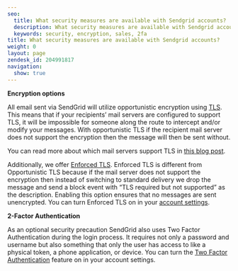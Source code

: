 ```yaml
---
seo:
  title: What security measures are available with Sendgrid accounts?
  description: What security measures are available with Sendgrid accounts?
  keywords: security, encryption, sales, 2fa
title: What security measures are available with Sendgrid accounts?
weight: 0
layout: page
zendesk_id: 204991817
navigation:
  show: true
---
```


 **Encryption options**

All email sent via SendGrid will utilize opportunistic encryption using [TLS](https://sendgrid.com/docs/Glossary/tls.html). This means that if your recipients’ mail servers are configured to support TLS, it will be impossible for someone along the route to intercept and/or modify your messages. With opportunistic TLS if the recipient mail server does not support the encryption then the message will then be sent without.

You can read more about which mail servers support TLS in [this blog post](https://sendgrid.com/blog/sendgrid-and-the-future-of-email-security/).

Additionally, we offer [Enforced TLS](https://sendgrid.com/docs/API_Reference/Web_API_v3/Settings/enforced_tls.html). Enforced TLS is different from Opportunistic TLS because if the mail server does not support the encryption then instead of switching to standard delivery we drop the message and send a block event with “TLS required but not supported” as the description. Enabling this option ensures that no messages are sent unencrypted. You can turn Enforced TLS on in your [account settings](https://sendgrid.com/docs/API_Reference/Web_API_v3/Settings/enforced_tls.html).

 

 

**2-Factor Authentication**

As an optional security precaution SendGrid also uses Two Factor Authentication during the login process. It requires not only a password and username but also something that only the user has access to like a physical token, a phone application, or device. You can turn the [Two Factor Authentication](https://sendgrid.com/docs/User_Guide/Account/Account_Settings/two_factor_authentication.html) feature on in your account settings.
